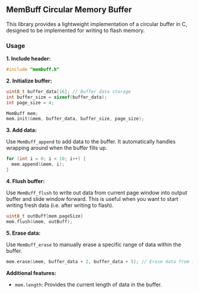 ## MemBuff Circular Memory Buffer

This library provides a lightweight implementation of a circular buffer in C, designed to be implemented for writing to flash memory. 

### Usage

**1. Include header:**

```C
#include "membuff.h"
```
**2. Initialize buffer:**

```C
uint8_t buffer_data[16]; // Buffer data storage
int buffer_size = sizeof(buffer_data);
int page_size = 4;

MemBuff mem;
mem.init(&mem, buffer_data, buffer_size, page_size);

```

**3. Add data:**

Use `MemBuff_append` to add data to the buffer. It automatically handles wrapping around when the buffer fills up.

```C
for (int i = 0; i < 10; i++) {
  mem.append(&mem, i);
}
```

**4. Flush buffer:**

Use `MemBuff_flush` to write out data from current page window into output buffer and slide window forward. This is useful when you want to start writing fresh data (i.e. after writing to flash).

```C
uint8_t outBuff[mem.pageSize]
mem.flush(&mem, outBuff);
```

**5. Erase data:**

Use `MemBuff_erase` to manually erase a specific range of data within the buffer.

```C
mem.erase(&mem, buffer_data + 2, buffer_data + 5); // Erase data from index 2 to 4
```

**Additional features:**

-   `mem.length`: Provides the current length of data in the buffer.
